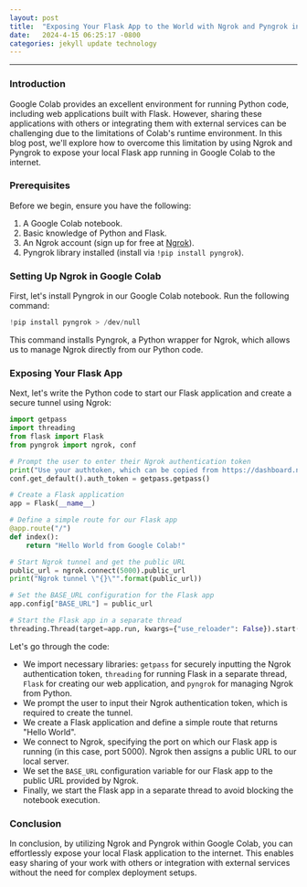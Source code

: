 ```yaml
---
layout: post
title:  "Exposing Your Flask App to the World with Ngrok and Pyngrok in Google Colab"
date:   2024-4-15 06:25:17 -0800
categories: jekyll update technology
---
```


****
### Introduction
Google Colab provides an excellent environment for running Python code, including web applications built with Flask. However, sharing these applications with others or integrating them with external services can be challenging due to the limitations of Colab's runtime environment. In this blog post, we'll explore how to overcome this limitation by using Ngrok and Pyngrok to expose your local Flask app running in Google Colab to the internet.

### Prerequisites
Before we begin, ensure you have the following:

1. A Google Colab notebook.
2. Basic knowledge of Python and Flask.
3. An Ngrok account (sign up for free at [Ngrok](https://dashboard.ngrok.com/signup)).
4. Pyngrok library installed (install via `!pip install pyngrok`).

### Setting Up Ngrok in Google Colab
First, let's install Pyngrok in our Google Colab notebook. Run the following command:

```python
!pip install pyngrok > /dev/null
```

This command installs Pyngrok, a Python wrapper for Ngrok, which allows us to manage Ngrok directly from our Python code.

### Exposing Your Flask App
Next, let's write the Python code to start our Flask application and create a secure tunnel using Ngrok:

```python
import getpass
import threading
from flask import Flask
from pyngrok import ngrok, conf

# Prompt the user to enter their Ngrok authentication token
print("Use your authtoken, which can be copied from https://dashboard.ngrok.com/get-started/your-authtoken")
conf.get_default().auth_token = getpass.getpass()

# Create a Flask application
app = Flask(__name__)

# Define a simple route for our Flask app
@app.route("/")
def index():
    return "Hello World from Google Colab!"

# Start Ngrok tunnel and get the public URL
public_url = ngrok.connect(5000).public_url
print("Ngrok tunnel \"{}\"".format(public_url))

# Set the BASE_URL configuration for the Flask app
app.config["BASE_URL"] = public_url

# Start the Flask app in a separate thread
threading.Thread(target=app.run, kwargs={"use_reloader": False}).start()
```

Let's go through the code:

- We import necessary libraries: `getpass` for securely inputting the Ngrok authentication token, `threading` for running Flask in a separate thread, `Flask` for creating our web application, and `pyngrok` for managing Ngrok from Python.
- We prompt the user to input their Ngrok authentication token, which is required to create the tunnel.
- We create a Flask application and define a simple route that returns "Hello World".
- We connect to Ngrok, specifying the port on which our Flask app is running (in this case, port 5000). Ngrok then assigns a public URL to our local server.
- We set the `BASE_URL` configuration variable for our Flask app to the public URL provided by Ngrok.
- Finally, we start the Flask app in a separate thread to avoid blocking the notebook execution.

### Conclusion
In conclusion, by utilizing Ngrok and Pyngrok within Google Colab, you can effortlessly expose your local Flask application to the internet. This enables easy sharing of your work with others or integration with external services without the need for complex deployment setups. 